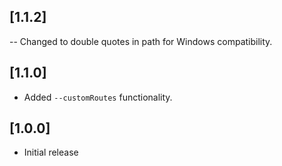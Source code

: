 ## [1.1.2]

-- Changed to double quotes in path for Windows compatibility.

## [1.1.0]

* Added `--customRoutes` functionality.

## [1.0.0]

* Initial release
